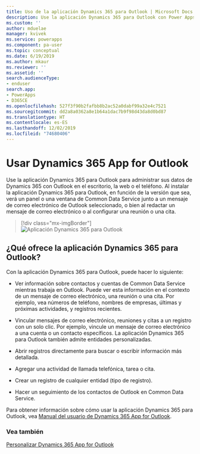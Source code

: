 ```yaml
---
title: Uso de la aplicación Dynamics 365 para Outlook | Microsoft Docs
description: Use la aplicación Dynamics 365 para Outlook con Power Apps y Common Data Service.
ms.custom: ''
author: mduelae
manager: kvivek
ms.service: powerapps
ms.component: pa-user
ms.topic: conceptual
ms.date: 6/19/2019
ms.author: mkaur
ms.reviewer: ''
ms.assetid: ''
search.audienceType:
- enduser
search.app:
- PowerApps
- D365CE
ms.openlocfilehash: 527f3f90b2fafbb8b2ac52a0dabf99a32e4c7521
ms.sourcegitcommit: dd2a8a0362a8e1b64a1dac7b9f98d43da8d0bd87
ms.translationtype: HT
ms.contentlocale: es-ES
ms.lasthandoff: 12/02/2019
ms.locfileid: "74680406"
---
```

# <a name="use-dynamics-365-app-for-outlook"></a>Usar Dynamics 365 App for Outlook

Use la aplicación Dynamics 365 para Outlook para administrar sus datos de Dynamics 365 con Outlook en el escritorio, la web o el teléfono. Al instalar la aplicación Dynamics 365 para Outlook, en función de la versión que sea, verá un panel o una ventana de Common Data Service junto a un mensaje de correo electrónico de Outlook seleccionado, o bien al redactar un mensaje de correo electrónico o al configurar una reunión o una cita.


   > [!div class="mx-imgBorder"] 
   > ![Aplicación Dynamics 365 para Outlook](media/outlookapp.png "Aplicación Dynamics 365 para Outlook")

## <a name="what-dynamics-365-app-for-outlook-offers"></a>¿Qué ofrece la aplicación Dynamics 365 para Outlook?

Con la aplicación Dynamics 365 para Outlook, puede hacer lo siguiente:  
  
- Ver información sobre contactos y cuentas de Common Data Service mientras trabaja en Outlook. Puede ver esta información en el contexto de un mensaje de correo electrónico, una reunión o una cita. Por ejemplo, vea números de teléfono, nombres de empresas, últimas y próximas actividades, y registros recientes. 
  
- Vincular mensajes de correo electrónico, reuniones y citas a un registro con un solo clic. Por ejemplo, vincule un mensaje de correo electrónico a una cuenta o un contacto específicos. La aplicación Dynamics 365 para Outlook también admite entidades personalizadas.  
  
- Abrir registros directamente para buscar o escribir información más detallada.  
  
- Agregar una actividad de llamada telefónica, tarea o cita.  
  
- Crear un registro de cualquier entidad (tipo de registro).  
  
- Hacer un seguimiento de los contactos de Outlook en Common Data Service.  

Para obtener información sobre cómo usar la aplicación Dynamics 365 para Outlook, vea [Manual del usuario de Dynamics 365 App for Outlook](https://docs.microsoft.com/dynamics365/customer-engagement/outlook-app/dynamics-365-app-outlook-user-s-guide).

### <a name="see-also"></a>Vea también

[Personalizar Dynamics 365 App for Outlook](../maker/model-driven-apps/app-for-outlook-customize.md)  


